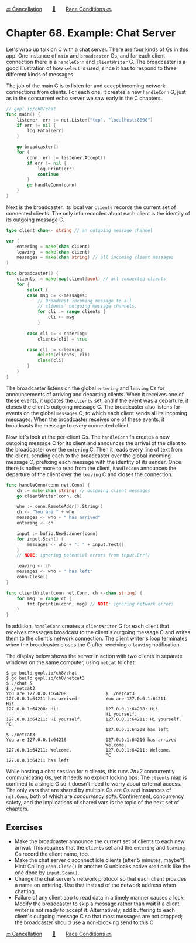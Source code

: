 [🔙 Cancellation][previous-chapter]&nbsp;&nbsp;&nbsp;&nbsp;&nbsp;&nbsp;&nbsp;[🏡][readme]&nbsp;&nbsp;&nbsp;&nbsp;&nbsp;&nbsp;&nbsp;[Race Conditions 🔜][upcoming-chapter]

# Chapter 68. Example: Chat Server

Let's wrap up talk on C with a chat server. There are four kinds of Gs in this app. One instance
of `main` and `broadcaster` Gs, and for each client connection there is a `handleConn` and
`clientWriter` G. The broadcaster is a good illustration of how `select` is used, since it has to
respond to three different kinds of messages.

The job of the main G is to listen for and accept incoming network connections from clients.
For each one, it creates a new `handleConn` G, just as in the concurrent echo server we saw early
in the C chapters.

```go
// gopl.io/ch8/chat
func main() {
    listener, err := net.Listen("tcp", "localhost:8000")
    if err != nil {
        log.Fatal(err)
    }

    go broadcaster()
    for {
        conn, err := listener.Accept()
        if err != nil {
            log.Print(err)
            continue
        }
        go handleConn(conn)
    }
}
```

Next is the broadcaster. Its local var `clients` records the current set of connected clients. The
only info recorded about each client is the identity of its outgoing message C.

```go
type client chan<- string // an outgoing message channel

var (
    entering = make(chan client)
    leaving  = make(chan client)
    messages = make(chan string) // all incoming client messages
)

func broadcaster() {
    clients := make(map[client]bool) // all connected clients
    for {
        select {
        case msg := <-messages:
            // Broadcast incoming message to all
            // clients' outgoing message channels.
            for cli := range clients {
                cli <- msg
            }
        
        case cli := <-entering:
            clients[cli] = true

        case cli := <-leaving:
            delete(clients, cli)
            close(cli)
        }
    }
}
```

The broadcaster listens on the global `entering` and `leaving` Cs for announcements of arriving
and departing clients. When it receives one of these events, it updates the `clients` set, and if
the event was a departure, it closes the client's outgoing message C. The broadcaster also listens
for events on the global `messages` C, to which each client sends all its incoming messages. When
the broadcaster receives one of these events, it broadcasts the message to every connected client.

Now let's look at the per-client Gs. The `handleConn` fn creates a new outgoing message C for its
client and announces the arrival of the client to the broadcaster over the `entering` C. Then it
reads every line of text from the client, sending each to the broadcaster over the global incoming
message C, prefixing each message with the identity of its sender. Once there is nother more to
read from the client, `handleConn` announces the departure of the client over the `leaving` C and
closes the connection.

```go
func handleConn(conn net.Conn) {
    ch := make(chan string) // outgoing client messages
    go clientWriter(conn, ch)

    who := conn.RemoteAddr().String()
    ch <- "You are " + who
    messages <- who + " has arrived"
    entering <- ch

    input := bufio.NewScanner(conn)
    for input.Scan() {
        messages <- who + ": " + input.Text()
    }
    // NOTE: ignoring potential errors from input.Err()

    leaving <- ch
    messages <- who + " has left"
    conn.Close()
}

func clientWriter(conn net.Conn, ch <-chan string) {
    for msg := range ch {
        fmt.Fprintln(conn, msg) // NOTE: ignoring network errors
    }
}
```

In addition, `handleConn` creates a `clientWriter` G for each client that receives messages
broadcast to the client's outgoing message C and writes them to the client's network connection.
The client writer's loop terminates when the broadcaster closes the C after receiving a `leaving`
notification.

The display below shows the server in action with two clients in separate windows on the same
computer, using `netcat` to chat:

```
$ go build gopl.io/ch8/chat
$ go build gopl.io/ch8/netcat3
$ ./chat &
$ ./netcat3
You are 127.0.0.1:64208               $ ./netcat3
127.0.0.1:64211 has arrived           You are 127.0.0.1:64211
Hi!
127.0.0.1:64208: Hi!                  127.0.0.1:64208: Hi!
                                      Hi yourself.
127.0.0.1:64211: Hi yourself.         127.0.0.1:64211: Hi yourself.
^C
                                      127.0.0.1:64208 has left
$ ./netcat3
You are 127.0.0.1:64216               127.0.0.1:64216 has arrived
                                      Welcome.
127.0.0.1:64211: Welcome.             127.0.0.1:64211: Welcome.
                                      ^C
127.0.0.1:64211 has left
```

While hosting a chat session for _n_ clients, this runs _2n+2_ concurrently communicating Gs, yet
it needs no explicit locking ops. The `clients` map is confined to a single G so it doesn't need to
worry about external access. The only vars that are shared by multiple Gs are Cs and instances of
`net.Conn`, both of which are _concurrency safe_. Confinement, concurrency safety, and the
implications of shared vars is the topic of the next set of chapters.

## Exercises

* Make the broadcaster announce the current set of clients to each new arrival. This requires that
the `clients` set and the `entering` and `leaving` Cs record the client name, too.
* Make the chat server disconnect idle clients (after 5 minutes, maybe?). Hint: Calling 
`conn.Close()` in another G unblocks active `Read` calls like the one done by `input.Scan()`.
* Change the chat server's network protocol so that each client provides a name on entering. Use
that instead of the network address when chatting.
* Failure of any client app to read data in a timely manner causes a lock. Modify the broadcaster 
to skip a message rather than wait if a client writer is not ready to accept it. Alternatively,
add buffering to each client's outgoing message C so that most messages are not dropped; the
broadcaster should use a non-blocking send to this C.

[🔙 Cancellation][previous-chapter]&nbsp;&nbsp;&nbsp;&nbsp;&nbsp;&nbsp;&nbsp;[🏡][readme]&nbsp;&nbsp;&nbsp;&nbsp;&nbsp;&nbsp;&nbsp;[Race Conditions 🔜][upcoming-chapter]

[readme]: README.md
[previous-chapter]: ch067-cancellation.md
[upcoming-chapter]: ch069-race-conditions.md
